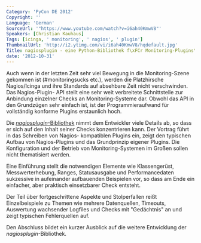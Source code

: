 ```yaml
---
Category: 'PyCon DE 2012'
Copyright: ''
Language: 'German'
SourceUrl: '"https://www.youtube.com/watch?v=i6ah40KmwV8"'
Speakers: [Christian Kauhaus]
Tags: [icinga, ' monitoring', ' nagios', ' plugin']
ThumbnailUrl: 'http://i2.ytimg.com/vi/i6ah40KmwV8/hqdefault.jpg'
Title: nagiosplugin - eine Python-Bibliothek f\xFCr Monitoring-Plugins\
date: '2012-10-31'
---
```

Auch wenn in der letzten Zeit sehr viel Bewegung in die Monitoring-Szene
gekommen ist (#monitoringsucks etc.), werden die Platzhirsche Nagios/Icinga
und ihre Standards auf absehbare Zeit nicht verschwinden. Das Nagios-Plugin-
API stellt eine sehr weit verbreitete Schnittstelle zur Anbindung einzelner
Checks an Monitoring-Systeme dar. Obwohl das API in den Grundzügen sehr
einfach ist, ist der Programmieraufwand für vollständig konforme Plugins
erstaunlich hoch.

Die [_nagiosplugin_-Bibliothek](http://pypi.python.org/pypi/nagiosplugin/)
nimmt dem Entwickler viele Details ab, so dass er sich auf den Inhalt seiner
Checks konzentrieren kann. Der Vortrag führt in das Schreiben von Nagios-
kompatiblen Plugins ein, zeigt den typischen Aufbau von Nagios-Plugins und das
Grundprinzip eigener Plugins. Die Konfiguration und der Betrieb von
Monitoring-Systemen im Großen sollen nicht thematisiert werden.

Eine Einführung stellt die notwendigen Elemente wie Klassengerüst,
Messwerterhebung, Ranges, Statusausgabe und Performancedaten sukzessive in
aufeinander aufbauenden Beispielen vor, so dass am Ende ein einfacher, aber
praktisch einsetzbarer Check entsteht.

Der Teil über fortgeschrittene Aspekte und Stolperfallen reißt Einzelbeispiele
zu Themen wie mehrere Datenquellen, Timeouts, Auswertung wachsender Logfiles
und Checks mit "Gedächtnis" an und zeigt typischen Fehlerquellen auf.

Den Abschluss bildet ein kurzer Ausblick auf die weitere Entwicklung der
_nagiosplugin_-Bibliothek.

